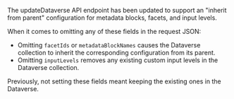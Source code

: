 The updateDataverse API endpoint has been updated to support an "inherit from parent" configuration for metadata blocks, facets, and input levels.

When it comes to omitting any of these fields in the request JSON:

- Omitting ``facetIds`` or ``metadataBlockNames`` causes the Dataverse collection to inherit the corresponding configuration from its parent.
- Omitting ``inputLevels`` removes any existing custom input levels in the Dataverse collection.

Previously, not setting these fields meant keeping the existing ones in the Dataverse.
